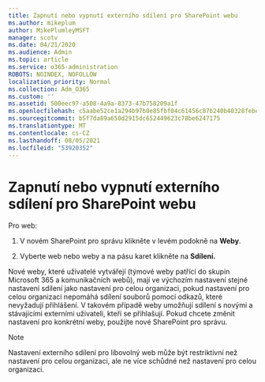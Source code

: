 ```yaml
---
title: Zapnutí nebo vypnutí externího sdílení pro SharePoint webu
ms.author: mikeplum
author: MikePlumleyMSFT
manager: scotv
ms.date: 04/21/2020
ms.audience: Admin
ms.topic: article
ms.service: o365-administration
ROBOTS: NOINDEX, NOFOLLOW
localization_priority: Normal
ms.collection: Adm_O365
ms.custom: ''
ms.assetid: 500eec97-a508-4a9a-8373-47b758209a1f
ms.openlocfilehash: c5aabe52ce1a294b97b0e85fbf04c61456c87b240b40328febe1634aad1a17c6
ms.sourcegitcommit: b5f7da89a650d2915dc652449623c78be6247175
ms.translationtype: MT
ms.contentlocale: cs-CZ
ms.lasthandoff: 08/05/2021
ms.locfileid: "53920352"
---
```

# <a name="turn-external-sharing-on-or-off-for-a-sharepoint-site"></a>Zapnutí nebo vypnutí externího sdílení pro SharePoint webu

Pro web:
  
1. V novém SharePoint pro správu klikněte v levém podokně na **Weby**.
    
2. Vyberte web nebo weby a na pásu karet klikněte na **Sdílení.**
    
Nové weby, které uživatelé vytvářejí (týmové weby patřící do skupin Microsoft 365 a komunikačních webů), mají ve výchozím nastavení stejné nastavení sdílení jako nastavení pro celou organizaci, pokud nastavení pro celou organizaci nepomáhá sdílení souborů pomocí odkazů, které nevyžadují přihlášení. V takovém případě weby umožňují sdílení s novými a stávajícími externími uživateli, kteří se přihlašují. Pokud chcete změnit nastavení pro konkrétní weby, použijte nové SharePoint pro správu.
  
> [!NOTE]
> Nastavení externího sdílení pro libovolný web může být restriktivní než nastavení pro celou organizaci, ale ne více schůdné než nastavení pro celou organizaci. 
  

